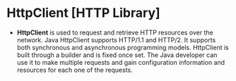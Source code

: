 # HttpClient [HTTP Library]

- **HttpClient** is used to request and retrieve HTTP resources over the network. Java HttpClient supports HTTP/1.1 and HTTP/2. It supports both synchronous and asynchronous programming models. HttpClient is built through a builder and is fixed once set. The Java developer can use it to make multiple requests and gain configuration information and resources for each one of the requests.
